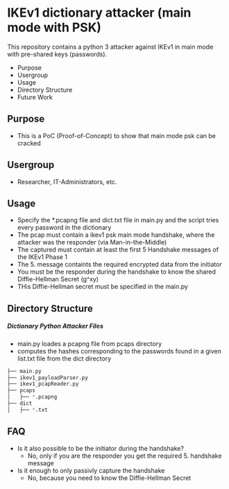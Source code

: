 # IKEv1 dictionary attacker (main mode with PSK)

This repository contains a python 3 attacker against IKEv1 in main mode with pre-shared keys (passwords). 
- Purpose
- Usergroup
- Usage
- Directory Structure
- Future Work

## Purpose
- This is a PoC (Proof-of-Concept) to show that main mode psk can be cracked

## Usergroup
- Researcher, IT-Administrators, etc.

## Usage
- Specify the *.pcapng file and dict.txt file in main.py and the script tries every password in the dictionary
- The pcap must contain a ikev1 psk main mode handshake, where the attacker was the responder (via Man-in-the-Middle)
- The captured must contain at least the first 5 Handshake messages of the IKEv1 Phase 1
- The 5. message containts the required encrypted data from the initiator
- You must be the responder during the handshake to know the shared Diffie-Hellman Secret (g^xy)
- THis Diffie-Hellman secret must be specified in the main.py

## Directory Structure

##### Dictionary Python Attacker Files
- main.py loades a pcapng file from pcaps directory
- computes the hashes corresponding to the passwords found in a given list.txt file from the dict directory 

```bash
├── main.py
├── ikev1_payloadParser.py
├── ikev1_pcapReader.py
├── pcaps
│   ├── *.pcapng
├── dict
│   ├── *.txt
```
## FAQ
- Is it also possible to be the initiator during the handshake?
    - No, only if you are the responder you get the required 5. handshake message
- Is it enough to only passivly capture the handshake
    - No, because you need to know the Diffie-Hellman Secret
